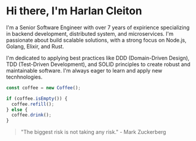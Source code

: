 # Hi there, I'm Harlan Cleiton

I'm a Senior Software Engineer with over 7 years of expirience specializing in backend development, distributed system, and microservices. I'm passionate about build scalable solutions, with a strong focus on Node.js, Golang, Elixir, and Rust.

I'm dedicated to applying best practices like DDD (Domain-Driven Design), TDD (Test-Driven Development), and SOLID principles to create robust and maintainable software. I'm always eager to learn and apply new tecnhnologies.

```ts
const coffee = new Coffee();

if (coffee.isEmpty()) {
  coffee.refill();
} else {
  coffee.drink();
}
```

> "The biggest risk is not taking any risk." - Mark Zuckerberg

